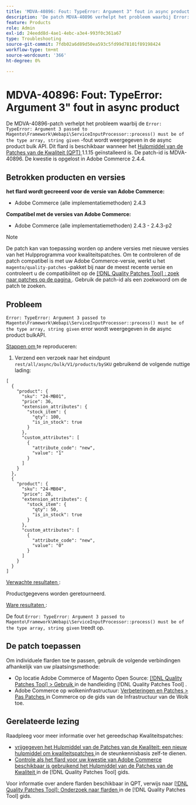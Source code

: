 ```yaml
---
title: 'MDVA-40896: Fout: TypeError: Argument 3" fout in async product'
description: 'De patch MDVA-40896 verhelpt het probleem waarbij Error: TypeError: Argument 3 passed to MagentoFrameworkWebapiServiceInputProcessor::process() must be of the type array, string given&grave; error is displayed in async product bulk API. Deze patch is beschikbaar wanneer [Quality Patches Tool (QPT)] (https://experienceleague.adobe.com/nl/docs/commerce-operations/tools/quality-patches-tool/quality-patches-tool-to-self-serve-quality-patches) 1.1.15 is geïnstalleerd. De patch-id is MDVA-40896. De kwestie is opgelost in Adobe Commerce 2.4.4.'
feature: Products
role: Admin
exl-id: 24eedd8d-4ae1-4ebc-a3e4-993f0c361a67
type: Troubleshooting
source-git-commit: 7fdb02a6d89d50ea593c5fd99d78101f89198424
workflow-type: tm+mt
source-wordcount: '366'
ht-degree: 0%

---
```


# MDVA-40896: Fout: TypeError: Argument 3&quot; fout in async product

De MDVA-40896-patch verhelpt het probleem waarbij de `Error: TypeError: Argument 3 passed to Magento\Framework\Webapi\ServiceInputProcessor::process() must be of the type array, string given` -fout wordt weergegeven in de async product bulk API. Dit flard is beschikbaar wanneer het [ Hulpmiddel van de Patches van de Kwaliteit (QPT) ](https://experienceleague.adobe.com/nl/docs/commerce-operations/tools/quality-patches-tool/quality-patches-tool-to-self-serve-quality-patches) 1.1.15 geïnstalleerd is. De patch-id is MDVA-40896. De kwestie is opgelost in Adobe Commerce 2.4.4.

## Betrokken producten en versies

**het flard wordt gecreeerd voor de versie van Adobe Commerce:**

* Adobe Commerce (alle implementatiemethoden) 2.4.3

**Compatibel met de versies van Adobe Commerce:**

* Adobe Commerce (alle implementatiemethoden) 2.4.3 - 2.4.3-p2

>[!NOTE]
>
>De patch kan van toepassing worden op andere versies met nieuwe versies van het Hulpprogramma voor kwaliteitspatches. Om te controleren of de patch compatibel is met uw Adobe Commerce-versie, werkt u het `magento/quality-patches` -pakket bij naar de meest recente versie en controleert u de compatibiliteit op de [[!DNL Quality Patches Tool] : zoek naar patches op de pagina ](https://experienceleague.adobe.com/nl/docs/commerce-operations/tools/quality-patches-tool/quality-patches-tool-to-self-serve-quality-patches) . Gebruik de patch-id als een zoekwoord om de patch te zoeken.

## Probleem

`Error: TypeError: Argument 3 passed to Magento\Framework\Webapi\ServiceInputProcessor::process() must be of the type array, string given` error wordt weergegeven in de async product bulkAPI.

<u> Stappen om </u> te reproduceren:

1. Verzend een verzoek naar het eindpunt `rest/all/async/bulk/V1/products/bySKU` gebruikend de volgende nuttige lading:

```RESTAPI
[
  {
    "product": {
      "sku": "24-MB01",
      "price": 36,
      "extension_attributes": {
        "stock_item": {
          "qty": 100,
          "is_in_stock": true
        }
      },
      "custom_attributes": [
        {
          "attribute_code": "new",
          "value": "1"
        }
      ]
    }
  },
  {
    "product": {
      "sku": "24-MB04",
      "price": 28,
      "extension_attributes": {
        "stock_item": {
          "qty": 50,
          "is_in_stock": true
        }
      },
      "custom_attributes": [
        {
          "attribute_code": "new",
          "value": "0"
        }
      ]
    }
  }
]
```

<u> Verwachte resultaten </u>:

Productgegevens worden geretourneerd.

<u> Ware resultaten </u>:

De fout `Error: TypeError: Argument 3 passed to Magento\Framework\Webapi\ServiceInputProcessor::process() must be of the type array, string given` treedt op.

## De patch toepassen

Om individuele flarden toe te passen, gebruik de volgende verbindingen afhankelijk van uw plaatsingsmethode:

* Op locatie Adobe Commerce of Magento Open Source: [[!DNL Quality Patches Tool] > Gebruik ](/help/tools/quality-patches-tool/usage.md) in de handleiding [!DNL Quality Patches Tool] .
* Adobe Commerce op wolkeninfrastructuur: [ Verbeteringen en Patches > Pas Patches ](https://experienceleague.adobe.com/docs/commerce-cloud-service/user-guide/develop/upgrade/apply-patches.html?lang=nl-NL) in Commerce op de gids van de Infrastructuur van de Wolk toe.

## Gerelateerde lezing

Raadpleeg voor meer informatie over het gereedschap Kwaliteitspatches:

* [ vrijgegeven het Hulpmiddel van de Patches van de Kwaliteit: een nieuw hulpmiddel om kwaliteitspatches ](https://experienceleague.adobe.com/nl/docs/commerce-operations/tools/quality-patches-tool/quality-patches-tool-to-self-serve-quality-patches) in de steunkennisbasis zelf-te dienen.
* [ Controle als het flard voor uw kwestie van Adobe Commerce beschikbaar is gebruikend het Hulpmiddel van de Patches van de Kwaliteit ](/help/tools/quality-patches-tool/patches-available-in-qpt/check-patch-for-magento-issue-with-magento-quality-patches.md) in de [!DNL Quality Patches Tool] gids.

Voor informatie over andere flarden beschikbaar in QPT, verwijs naar [[!DNL Quality Patches Tool]: Onderzoek naar flarden ](https://experienceleague.adobe.com/tools/commerce-quality-patches/index.html?lang=nl-NL) in de [!DNL Quality Patches Tool] gids.
